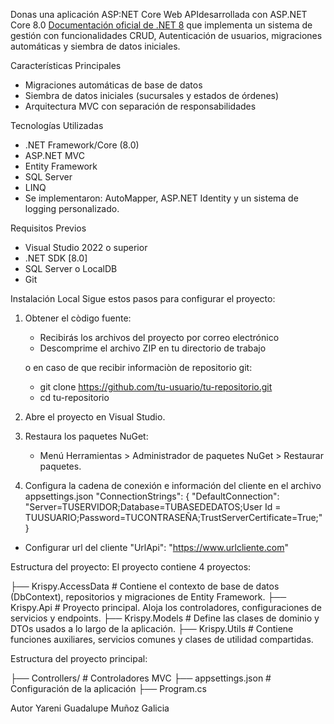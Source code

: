 
Donas una aplicación ASP:NET Core Web APIdesarrollada con ASP.NET Core 8.0 [Documentación oficial de .NET 8](https://learn.microsoft.com/en-us/aspnet/core/?view=aspnetcore-8.0) que implementa un sistema de gestión con funcionalidades CRUD, 
Autenticación de usuarios, migraciones automáticas y siembra de datos iniciales.

Características Principales
- Migraciones automáticas de base de datos
- Siembra de datos iniciales (sucursales y estados de órdenes)
- Arquitectura MVC con separación de responsabilidades


Tecnologías Utilizadas

- .NET Framework/Core (8.0)
- ASP.NET MVC
- Entity Framework
- SQL Server
- LINQ
- Se implementaron: AutoMapper, ASP.NET Identity y un sistema de logging personalizado.

Requisitos Previos

- Visual Studio 2022 o superior
- .NET SDK [8.0]
- SQL Server o LocalDB
- Git

Instalación Local
Sigue estos pasos para configurar el proyecto:

1. Obtener el còdigo fuente:  
   - Recibirás los archivos del proyecto por correo electrónico
   - Descomprime el archivo ZIP en tu directorio de trabajo

    o en caso de que recibir informaciòn de repositorio git: 
   - git clone https://github.com/tu-usuario/tu-repositorio.git
   - cd tu-repositorio

2. Abre el proyecto en Visual Studio.
  
3. Restaura los paquetes NuGet:
    - Menú Herramientas > Administrador de paquetes NuGet > Restaurar paquetes.

4. Configura la cadena de conexión e información del cliente en el archivo appsettings.json
  "ConnectionStrings": {
    "DefaultConnection": "Server=TUSERVIDOR;Database=TUBASEDEDATOS;User Id = TUUSUARIO;Password=TUCONTRASEÑA;TrustServerCertificate=True;"
  }
  - Configurar url del cliente
  "UrlApi": "https://www.urlcliente.com"


Estructura del proyecto: 
El proyecto contiene 4 proyectos: 

├── Krispy.AccessData     # Contiene el contexto de base de datos (DbContext), repositorios y migraciones de Entity Framework.
├── Krispy.Api            # Proyecto principal. Aloja los controladores, configuraciones de servicios y endpoints.
├── Krispy.Models         # Define las clases de dominio y DTOs usados a lo largo de la aplicación.
├── Krispy.Utils          # Contiene funciones auxiliares, servicios comunes y clases de utilidad compartidas.


Estructura del proyecto principal: 

├── Controllers/        # Controladores MVC
├── appsettings.json    # Configuración de la aplicación
├── Program.cs

Autor
Yareni Guadalupe Muñoz Galicia